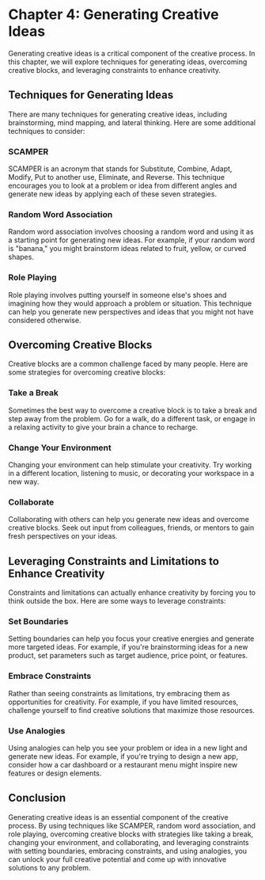 Chapter 4: Generating Creative Ideas
====================================

Generating creative ideas is a critical component of the creative process. In this chapter, we will explore techniques for generating ideas, overcoming creative blocks, and leveraging constraints to enhance creativity.

Techniques for Generating Ideas
-------------------------------

There are many techniques for generating creative ideas, including brainstorming, mind mapping, and lateral thinking. Here are some additional techniques to consider:

### SCAMPER

SCAMPER is an acronym that stands for Substitute, Combine, Adapt, Modify, Put to another use, Eliminate, and Reverse. This technique encourages you to look at a problem or idea from different angles and generate new ideas by applying each of these seven strategies.

### Random Word Association

Random word association involves choosing a random word and using it as a starting point for generating new ideas. For example, if your random word is "banana," you might brainstorm ideas related to fruit, yellow, or curved shapes.

### Role Playing

Role playing involves putting yourself in someone else's shoes and imagining how they would approach a problem or situation. This technique can help you generate new perspectives and ideas that you might not have considered otherwise.

Overcoming Creative Blocks
--------------------------

Creative blocks are a common challenge faced by many people. Here are some strategies for overcoming creative blocks:

### Take a Break

Sometimes the best way to overcome a creative block is to take a break and step away from the problem. Go for a walk, do a different task, or engage in a relaxing activity to give your brain a chance to recharge.

### Change Your Environment

Changing your environment can help stimulate your creativity. Try working in a different location, listening to music, or decorating your workspace in a new way.

### Collaborate

Collaborating with others can help you generate new ideas and overcome creative blocks. Seek out input from colleagues, friends, or mentors to gain fresh perspectives on your ideas.

Leveraging Constraints and Limitations to Enhance Creativity
------------------------------------------------------------

Constraints and limitations can actually enhance creativity by forcing you to think outside the box. Here are some ways to leverage constraints:

### Set Boundaries

Setting boundaries can help you focus your creative energies and generate more targeted ideas. For example, if you're brainstorming ideas for a new product, set parameters such as target audience, price point, or features.

### Embrace Constraints

Rather than seeing constraints as limitations, try embracing them as opportunities for creativity. For example, if you have limited resources, challenge yourself to find creative solutions that maximize those resources.

### Use Analogies

Using analogies can help you see your problem or idea in a new light and generate new ideas. For example, if you're trying to design a new app, consider how a car dashboard or a restaurant menu might inspire new features or design elements.

Conclusion
----------

Generating creative ideas is an essential component of the creative process. By using techniques like SCAMPER, random word association, and role playing, overcoming creative blocks with strategies like taking a break, changing your environment, and collaborating, and leveraging constraints with setting boundaries, embracing constraints, and using analogies, you can unlock your full creative potential and come up with innovative solutions to any problem.
